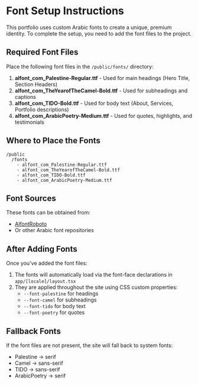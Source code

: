 # Font Setup Instructions

This portfolio uses custom Arabic fonts to create a unique, premium identity. To complete the setup, you need to add the font files to the project.

## Required Font Files

Place the following font files in the `/public/fonts/` directory:

1. **alfont_com_Palestine-Regular.ttf** - Used for main headings (Hero Title, Section Headers)
2. **alfont_com_TheYearofTheCamel-Bold.ttf** - Used for subheadings and captions
3. **alfont_com_TIDO-Bold.ttf** - Used for body text (About, Services, Portfolio descriptions)
4. **alfont_com_ArabicPoetry-Medium.ttf** - Used for quotes, highlights, and testimonials

## Where to Place the Fonts

```
/public
  /fonts
    - alfont_com_Palestine-Regular.ttf
    - alfont_com_TheYearofTheCamel-Bold.ttf
    - alfont_com_TIDO-Bold.ttf
    - alfont_com_ArabicPoetry-Medium.ttf
```

## Font Sources

These fonts can be obtained from:
- [AlfontRoboto](https://www.alfontrabic.com/)
- Or other Arabic font repositories

## After Adding Fonts

Once you've added the font files:
1. The fonts will automatically load via the font-face declarations in `app/[locale]/layout.tsx`
2. They are applied throughout the site using CSS custom properties:
   - `--font-palestine` for headings
   - `--font-camel` for subheadings
   - `--font-tido` for body text
   - `--font-poetry` for quotes

## Fallback Fonts

If the font files are not present, the site will fall back to system fonts:
- Palestine → serif
- Camel → sans-serif
- TIDO → sans-serif
- ArabicPoetry → serif
